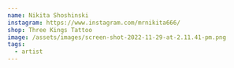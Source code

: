 ```yaml
---
name: Nikita Shoshinski
instagram: https://www.instagram.com/mrnikita666/
shop: Three Kings Tattoo
image: /assets/images/screen-shot-2022-11-29-at-2.11.41-pm.png
tags:
  - artist
---
```

